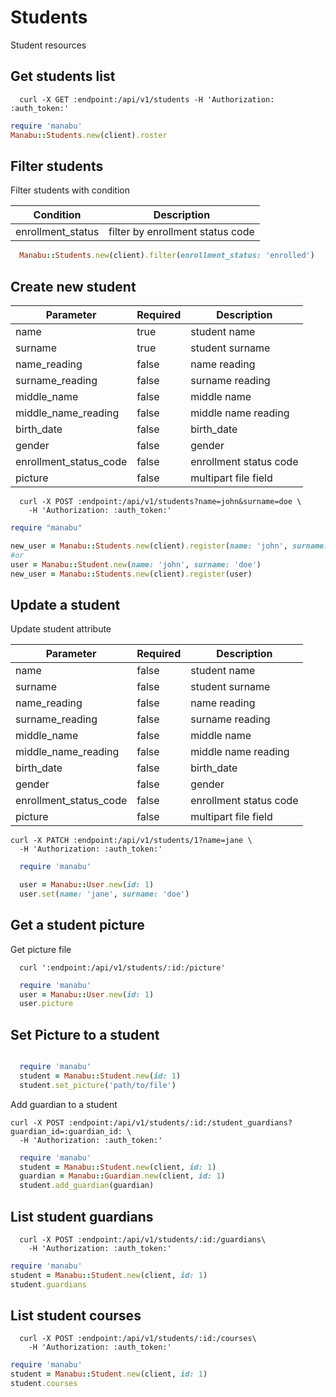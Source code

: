 Students
========

Student resources

Get students list
-----------------

```shell
  curl -X GET :endpoint:/api/v1/students -H 'Authorization: :auth_token:'
```

```ruby
require 'manabu'
Manabu::Students.new(client).roster
```

Filter students
---------------

Filter students with condition

| Condition              | Description            |
| ---------------------- | ---------------------- |
| enrollment_status      | filter by enrollment status code|

```ruby
  Manabu::Students.new(client).filter(enrollment_status: 'enrolled')
```


Create new student
------------------

| Parameter              | Required | Description            |
| ---------------------- | -------- | ---------------------- |
| name                   | true     | student name           |
| surname                | true     | student surname        |
| name_reading           | false    | name reading           |
| surname_reading        | false    | surname reading        |
| middle_name            | false    | middle name            |
| middle_name_reading    | false    | middle name reading    |
| birth_date             | false    | birth_date             |
| gender                 | false    | gender                 |
| enrollment_status_code | false    | enrollment status code |
| picture                | false    | multipart file field   |

```shell
  curl -X POST :endpoint:/api/v1/students?name=john&surname=doe \
    -H 'Authorization: :auth_token:'
```

```ruby
require "manabu"

new_user = Manabu::Students.new(client).register(name: 'john', surname: 'Doe')
#or
user = Manabu::Student.new(name: 'john', surname: 'doe')
new_user = Manabu::Students.new(client).register(user)
```

Update a student
----------------

Update student attribute

| Parameter              | Required | Description            |
| ---------------------- | -------- | ---------------------- |
| name                   | false    | student name           |
| surname                | false    | student surname        |
| name_reading           | false    | name reading           |
| surname_reading        | false    | surname reading        |
| middle_name            | false    | middle name            |
| middle_name_reading    | false    | middle name reading    |
| birth_date             | false    | birth_date             |
| gender                 | false    | gender                 |
| enrollment_status_code | false    | enrollment status code |
| picture                | false    | multipart file field   |

```shell
curl -X PATCH :endpoint:/api/v1/students/1?name=jane \
  -H 'Authorization: :auth_token:'
```

```ruby
  require 'manabu'

  user = Manabu::User.new(id: 1)
  user.set(name: 'jane', surname: 'doe')
```

Get a student picture
---------------------

Get picture file

```shell
  curl ':endpoint:/api/v1/students/:id:/picture'
```

```ruby
  require 'manabu'
  user = Manabu::User.new(id: 1)
  user.picture
```

Set Picture to a student
------------------------

```shell

```

```ruby
  require 'manabu'
  student = Manabu::Student.new(id: 1)
  student.set_picture('path/to/file')
```

Add guardian to а student

```shell
curl -X POST :endpoint:/api/v1/students/:id:/student_guardians?guardian_id=:guardian_id: \
  -H 'Authorization: :auth_token:'
```

```ruby
  require 'manabu'
  student = Manabu::Student.new(client, id: 1)
  guardian = Manabu::Guardian.new(client, id: 1)
  student.add_guardian(guardian)
```

List student guardians
----------------------

```shell
  curl -X POST :endpoint:/api/v1/students/:id:/guardians\
    -H 'Authorization: :auth_token:'
```

```ruby
require 'manabu'
student = Manabu::Student.new(client, id: 1)
student.guardians
```

List student courses
----------------------

```shell
  curl -X POST :endpoint:/api/v1/students/:id:/courses\
    -H 'Authorization: :auth_token:'
```

```ruby
require 'manabu'
student = Manabu::Student.new(client, id: 1)
student.courses
```
